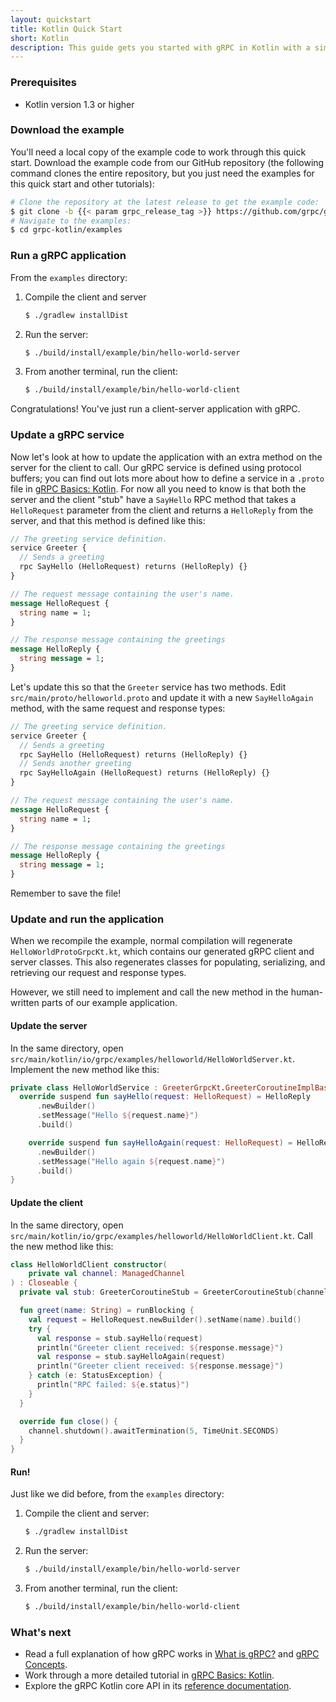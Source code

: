 ```yaml
---
layout: quickstart
title: Kotlin Quick Start
short: Kotlin
description: This guide gets you started with gRPC in Kotlin with a simple working example.
---
```


<div id="toc"></div>

### Prerequisites

- Kotlin version 1.3 or higher

### Download the example

You'll need a local copy of the example code to work through this quick start.
Download the example code from our GitHub repository (the following command
clones the entire repository, but you just need the examples for this quick start
and other tutorials):

```sh
# Clone the repository at the latest release to get the example code:
$ git clone -b {{< param grpc_release_tag >}} https://github.com/grpc/grpc-kotlin
# Navigate to the examples:
$ cd grpc-kotlin/examples
```

### Run a gRPC application

From the `examples` directory:

 1. Compile the client and server

    ```sh
    $ ./gradlew installDist
    ```

 2. Run the server:

    ```sh
    $ ./build/install/example/bin/hello-world-server
    ```

 3. From another terminal, run the client:

    ```sh
    $ ./build/install/example/bin/hello-world-client
    ```

Congratulations! You've just run a client-server application with gRPC.

### Update a gRPC service

Now let's look at how to update the application with an extra method on the
server for the client to call. Our gRPC service is defined using protocol
buffers; you can find out lots more about how to define a service in a `.proto`
file in [gRPC Basics: Kotlin](/docs/tutorials/basic/kotlin/). For now all you need to know is that both the
server and the client "stub" have a `SayHello` RPC method that takes a
`HelloRequest` parameter from the client and returns a `HelloReply` from the
server, and that this method is defined like this:


```protobuf
// The greeting service definition.
service Greeter {
  // Sends a greeting
  rpc SayHello (HelloRequest) returns (HelloReply) {}
}

// The request message containing the user's name.
message HelloRequest {
  string name = 1;
}

// The response message containing the greetings
message HelloReply {
  string message = 1;
}
```
Let's update this so that the `Greeter` service has two methods. Edit
`src/main/proto/helloworld.proto` and update it with a new `SayHelloAgain`
method, with the same request and response types:

```protobuf
// The greeting service definition.
service Greeter {
  // Sends a greeting
  rpc SayHello (HelloRequest) returns (HelloReply) {}
  // Sends another greeting
  rpc SayHelloAgain (HelloRequest) returns (HelloReply) {}
}

// The request message containing the user's name.
message HelloRequest {
  string name = 1;
}

// The response message containing the greetings
message HelloReply {
  string message = 1;
}
```

Remember to save the file!

### Update and run the application

When we recompile the example, normal compilation will regenerate
`HelloWorldProtoGrpcKt.kt`, which contains our generated gRPC client and server classes.
This also regenerates classes for populating, serializing, and retrieving our
request and response types.

However, we still need to implement and call the new method in the human-written
parts of our example application.

#### Update the server

In the same directory, open
`src/main/kotlin/io/grpc/examples/helloworld/HelloWorldServer.kt`. Implement the
new method like this:

```kotlin
private class HelloWorldService : GreeterGrpcKt.GreeterCoroutineImplBase() {
  override suspend fun sayHello(request: HelloRequest) = HelloReply
      .newBuilder()
      .setMessage("Hello ${request.name}")
      .build()

    override suspend fun sayHelloAgain(request: HelloRequest) = HelloReply
      .newBuilder()
      .setMessage("Hello again ${request.name}")
      .build()
}
```

#### Update the client

In the same directory, open
`src/main/kotlin/io/grpc/examples/helloworld/HelloWorldClient.kt`. Call the new
method like this:

```kotlin
class HelloWorldClient constructor(
    private val channel: ManagedChannel
) : Closeable {
  private val stub: GreeterCoroutineStub = GreeterCoroutineStub(channel)

  fun greet(name: String) = runBlocking {
    val request = HelloRequest.newBuilder().setName(name).build()
    try {
      val response = stub.sayHello(request)
      println("Greeter client received: ${response.message}")
      val response = stub.sayHelloAgain(request)
      println("Greeter client received: ${response.message}")
    } catch (e: StatusException) {
      println("RPC failed: ${e.status}")
    }
  }

  override fun close() {
    channel.shutdown().awaitTermination(5, TimeUnit.SECONDS)
  }
}
```

#### Run!

Just like we did before, from the `examples` directory:

 1. Compile the client and server:

    ```sh
    $ ./gradlew installDist
    ```

 2. Run the server:

    ```sh
    $ ./build/install/example/bin/hello-world-server
    ```

 3. From another terminal, run the client:

    ```sh
    $ ./build/install/example/bin/hello-world-client
    ```

### What's next

- Read a full explanation of how gRPC works in [What is gRPC?](/docs/guides/)
  and [gRPC Concepts](/docs/guides/concepts/).
- Work through a more detailed tutorial in [gRPC Basics: Kotlin](/docs/tutorials/basic/kotlin/).
- Explore the gRPC Kotlin core API in its [reference
  documentation](/grpc-kotlin/javadoc/).
